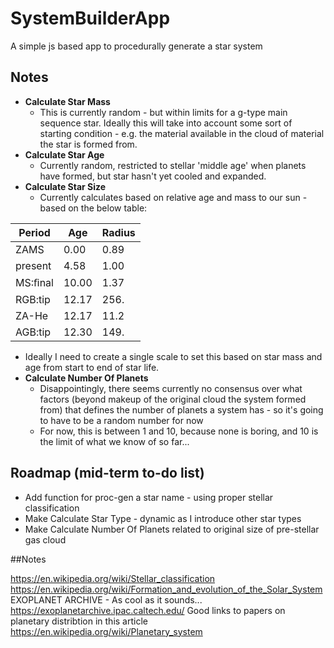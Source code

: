 # SystemBuilderApp
A simple js based app to procedurally generate a star system

## Notes

* **Calculate Star Mass** 
  * This is currently random - but within limits for a g-type main sequence star. Ideally this will take into account some sort of starting condition - e.g. the material available in the cloud of material the star is formed from.
* **Calculate Star Age**
  * Currently random, restricted to stellar 'middle age' when planets have formed, but star hasn't yet cooled and expanded.
* **Calculate Star Size**
  * Currently calculates based on relative age and mass to our sun - based on the below table:

Period | Age | Radius
-------|-----|--------
ZAMS | 0.00 | 0.89
present | 4.58 | 1.00
MS:ﬁnal | 10.00 | 1.37
RGB:tip | 12.17 | 256.
ZA-He | 12.17 | 11.2
AGB:tip | 12.30 | 149.

 * Ideally I need to create a single scale to set this based on star mass and age from start to end of star life.
* **Calculate Number Of Planets**
  * Disappointingly, there seems currently no consensus over what factors (beyond makeup of the original cloud the system formed from) that defines the number of planets a system has - so it's going to have to be a random number for now
  * For now, this is between 1 and 10, because none is boring, and 10 is the limit of what we know of so far...
 
## Roadmap (mid-term to-do list)

* Add function for proc-gen a star name - using proper stellar classification
* Make Calculate Star Type - dynamic as I introduce other star types
* Make Calculate Number Of Planets related to original size of pre-stellar gas cloud

##Notes

https://en.wikipedia.org/wiki/Stellar_classification
https://en.wikipedia.org/wiki/Formation_and_evolution_of_the_Solar_System
EXOPLANET ARCHIVE - As cool as it sounds... https://exoplanetarchive.ipac.caltech.edu/
Good links to papers on planetary distribtion in this article https://en.wikipedia.org/wiki/Planetary_system